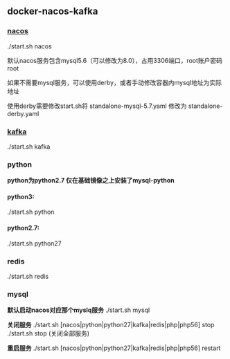## docker-nacos-kafka

### [nacos](https://nacos.io/zh-cn/docs/quick-start-docker.html)
./start.sh nacos

默认nacos服务包含mysql5.6（可以修改为8.0），占用3306端口，root账户密码root

如果不需要mysql服务，可以使用derby，或者手动修改容器内mysql地址为实际地址

使用derby需要修改start.sh将 standalone-mysql-5.7.yaml 修改为 standalone-derby.yaml

### [kafka](https://hub.docker.com/r/wurstmeister/zookeeper)
./start.sh kafka

### python
**python为python2.7 仅在基础镜像之上安装了mysql-python**
#### python3:
./start.sh python
#### python2.7:
./start.sh python27

### redis
./start.sh redis

### mysql
**默认启动nacos对应那个myslq服务**
./start.sh mysql

**关闭服务**
./start.sh [nacos|python|python27|kafka|redis|php|php56] stop
./start.sh stop (关闭全部服务)

**重启服务**
./start.sh [nacos|python|python27|kafka|redis|php|php56] restart
